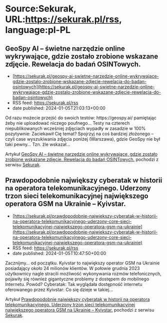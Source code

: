 # Source:Sekurak, URL:https://sekurak.pl/rss, language:pl-PL

## GeoSpy AI – świetne narzędzie online wykrywające, gdzie zostało zrobione wskazane zdjęcie. Rewelacja do badań OSINTowych.
 - [https://sekurak.pl/geospy-ai-swietne-narzedzie-online-wykrywajace-gdzie-zostalo-zrobione-wskazane-zdjecie-rewelacja-do-badan-osintowych](https://sekurak.pl/geospy-ai-swietne-narzedzie-online-wykrywajace-gdzie-zostalo-zrobione-wskazane-zdjecie-rewelacja-do-badan-osintowych)
 - RSS feed: https://sekurak.pl/rss
 - date published: 2024-01-05T21:03:13+00:00

<p>Od razu możecie przejść do swoich testów: https://geospy.ai/ pamiętając żeby nie uploadować niczego poufnego&#8230; Testy na czterech niepublikowanych wcześniej zdjęciach wypadły w zasadzie w 100% pozytywnie: Zaciekawił Cię temat? Spojrzyj na coś bardziej złożonego &#8211; czyli case wyszukiwania zdjęcia poniżej (Warszawa), gdzie GeoSpy nie był taki pewny&#8230; Tzn. źle wskazał...</p>
<p>Artykuł <a href="https://sekurak.pl/geospy-ai-swietne-narzedzie-online-wykrywajace-gdzie-zostalo-zrobione-wskazane-zdjecie-rewelacja-do-badan-osintowych/" rel="nofollow">GeoSpy AI &#8211; świetne narzędzie online wykrywające, gdzie zostało zrobione wskazane zdjęcie. Rewelacja do badań OSINTowych.</a> pochodzi z serwisu <a href="https://sekurak.pl" rel="nofollow">Sekurak</a>.</p>

## Prawdopodobnie największy cyberatak w historii na operatora telekomunikacyjnego. Uderzony trzon sieci telekomunikacyjnej największego operatora GSM na Ukrainie – Kyivstar.
 - [https://sekurak.pl/prawdopodobnie-najwiekszy-cyberatak-w-historii-na-operatora-telekomunikacyjnego-uderzony-core-sieci-telekomunikacyjnej-najwiekszego-operatora-gsm-na-ukrainie](https://sekurak.pl/prawdopodobnie-najwiekszy-cyberatak-w-historii-na-operatora-telekomunikacyjnego-uderzony-core-sieci-telekomunikacyjnej-najwiekszego-operatora-gsm-na-ukrainie)
 - RSS feed: https://sekurak.pl/rss
 - date published: 2024-01-05T10:47:50+00:00

<p>Zacznijmy&#8230; od początku. Kyivstar to największy operator GSM na Ukrainie posiadający około 24 milionów klientów. W połowie grudnia 2023 użytkownicy nagle stracili możliwość wykonywania rozmów telefonicznych, pojawiły się również gigantyczne problemy z dostępem do mobilnego Internetu. Powód? Cyberatak: Tak wyglądała dostępność internetu oferowanego przez Kyivstar: Co się dzieje w takiej...</p>
<p>Artykuł <a href="https://sekurak.pl/prawdopodobnie-najwiekszy-cyberatak-w-historii-na-operatora-telekomunikacyjnego-uderzony-core-sieci-telekomunikacyjnej-najwiekszego-operatora-gsm-na-ukrainie/" rel="nofollow">Prawdopodobnie największy cyberatak w historii na operatora telekomunikacyjnego. Uderzony trzon sieci telekomunikacyjnej największego operatora GSM na Ukrainie &#8211; Kyivstar.</a> pochodzi z serwisu <a href="https://sekurak.pl" rel="nofollow">Sekurak</a>.</p>

